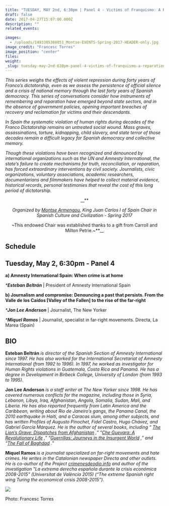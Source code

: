 ```yaml
---
title: "TUESDAY, MAY 2nd, 6:30pm | Panel 4 - Victims of Franquismo: A Reparation that Never Comes"
draft: false
date: 2017-04-27T15:07:00.000Z
description: ""
related_events:

images:
  - /uploads/1493305388051_Montse-EVENTS-Spring-2017-HEADER-only.jpg
image_credit: "Francesc Torres"
image_position: "center"
files:
weight:
_slug: tuesday-may-2nd-630pm-panel-4-victims-of-franquismo-a-reparation-that-never-comes
---
```


_This series weighs the effects of violent repression during forty years of Franco’s dictatorship, even as we assess the persistence of official silence and a crisis of national memory through the last forty years of Spanish democracy. This series of conversations consider how instruments of remembering and reparation have emerged beyond state sectors, and in the absence <a name="_GoBack"></a>of government policies, opening important breaches of recovery and reclamation for victims and their descendants._

_In Spain the systematic violation of human rights during decades of the Franco Dictatorship remains an untreated social wound. Mass graves, assassinations, torture, kidnapping, child slavery, and state terror of those decades remain a difficult legacy for Spanish democracy and collective memory._

_Though these violations have been recognized and denounced by international organizations such as the UN and Amnesty International, the state’s failure to create mechanisms for truth, reconciliation, or reparation, has forced extraordinary interventions by civil society. Journalists, civic organizations, voluntary associations, academic researchers, documentarians and filmmakers have helped to collect material evidence, historical records, personal testimonies that reveal the cost of this long period of dictatorship._

<center>__**

_Organized by [Montse Armengou](http://www.kjcc.org/in-residence/montserrat-armengou/), King Juan Carlos I of Spain Chair in Spanish Culture and Civilization - Spring 2017_

~This endowed Chair was established thanks to a gift from Carroll and Milton Petrie.~**__</center>

## Schedule

## Tuesday, May 2, 6:30pm - Panel 4

**a) Amnesty International Spain: When crime is at home**

_***Esteban Beltrán**_ | President of Amnesty International Spain

**b) Journalism and compromise: Denouncing a past that persists. From the Valle de los Caídos [Valley of the Fallen] to the rise of the far-right**

_***Jon Lee Anderson**_ | Journalist, The New Yorker

_***Miquel Ramos**_ | Journalist, specialist in far-right movements. Directa, La Marea (Spain)

## BIO

**Esteban Beltrán** _is director of the Spanish Section of Amnesty International since 1997\. He has also worked for the International Secretariat of Amnesty International (from 1992 to 1996). In 1997, he worked as investigator for Human Rights violations in Guatemala, Costa Rica and Panamá. He has a degree in Development in Birbeck College, University of London (from 1993 to 1995)._

**Jon Lee Anderson** _is a staff writer at The New Yorker since 1998\. He has covered numerous conflicts for the magazine, including those in Syria, Lebanon, Libya, Iraq, Afghanistan, Angola, Somalia, Sudan, Mali, and Liberia. He has also reported frequently from Latin America and the Caribbean, writing about Rio de Janeiro’s gangs, the Panama Canal, the 2010 earthquake in Haiti, and a Caracas slum, among other subjects, and has written Profiles of Augusto Pinochet, Fidel Castro, Hugo Chávez, and Gabriel García Márquez. He is the author of several books, including “ [The Lion’s Grave: Dispatches from Afghanistan](https://www.amazon.com/dp/0802140254/?tag=thneyo0f-20) ,” “[Che Guevara: A Revolutionary Life](https://www.amazon.com/dp/080214411X/?tag=thneyo0f-20) ,” “[Guerrillas: Journeys in the Insurgent World](https://www.amazon.com/dp/0142004979/?tag=thneyo0f-20) ,” and “[The Fall of Baghdad](https://www.amazon.com/dp/1594200343/?tag=thneyo0f-20) .”_

**Miquel Ramos** _is a journalist specialized_ _on far-right movements and hate crimes. He writes in the Catalonian newspaper Directa and other outlets. He is co-author of the Project [crimenesdeodio.info](http://crimenesdeodio.info/) and author of the investigation "La extrema derecha española durante la crisis económica 2008-2015" (Universitat de València 2015) (“The extreme Spanish right wing Turing the economical crisis 2008-2015”)._

![](/uploads/1493305614775_Mano-Bala-Francesc-Torres.jpg)

<figcaption>Photo: Francesc Torres</figcaption>



